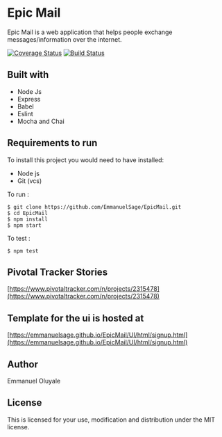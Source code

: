 # Epic Mail

Epic Mail is a web application that helps people exchange
messages/information over the internet.


[![Coverage Status](https://coveralls.io/repos/github/EmmanuelSage/EpicMail/badge.svg?branch=ch-implement-travis-coveralls-164454280)](https://coveralls.io/github/EmmanuelSage/EpicMail?branch=ch-implement-travis-coveralls-164454280)
[![Build Status](https://travis-ci.org/EmmanuelSage/EpicMail.svg?branch=develop)](https://travis-ci.org/EmmanuelSage/EpicMail)

## Built with
* Node Js
* Express
* Babel
* Eslint
* Mocha and Chai

## Requirements to run
To install this project you would need to have installed:
* Node js
* Git (vcs)

To run :
```node
$ git clone https://github.com/EmmanuelSage/EpicMail.git
$ cd EpicMail
$ npm install
$ npm start
```

To test :
```node
$ npm test
```

## Pivotal Tracker Stories
[https://www.pivotaltracker.com/n/projects/2315478](https://www.pivotaltracker.com/n/projects/2315478)


## Template for the ui is hosted at
[https://emmanuelsage.github.io/EpicMail/UI/html/signup.html](https://emmanuelsage.github.io/EpicMail/UI/html/signup.html)

## Author
Emmanuel Oluyale

## License
This is licensed for your use, modification and distribution under the MIT license.